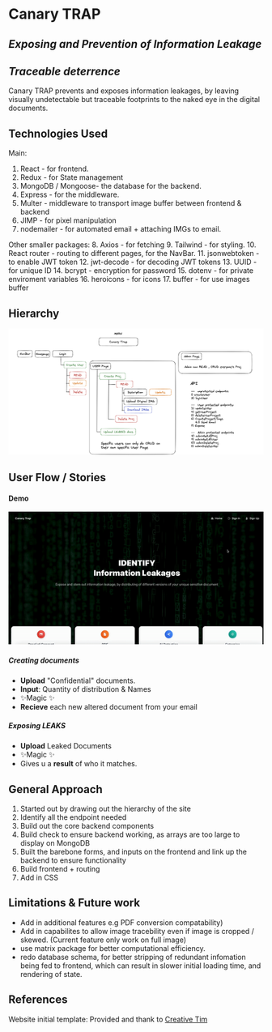 # Canary TRAP

## _Exposing and Prevention of Information Leakage_

## _Traceable deterrence_

Canary TRAP prevents and exposes information leakages, by leaving visually undetectable but traceable footprints to the naked eye in the digital documents.

## Technologies Used

Main:

1. React - for frontend.
2. Redux - for State management
3. MongoDB / Mongoose- the database for the backend.
4. Express - for the middleware.
5. Multer - middleware to transport image buffer between frontend & backend
6. JIMP - for pixel manipulation
7. nodemailer - for automated email + attaching IMGs to email.

Other smaller packages: 8. Axios - for fetching 9. Tailwind - for styling. 10. React router - routing to different pages, for the NavBar. 11. jsonwebtoken - to enable JWT token 12. jwt-decode - for decoding JWT tokens 13. UUID - for unique ID 14. bcrypt - encryption for password 15. dotenv - for private enviroment variables 16. heroicons - for icons 17. buffer - for use images buffer

## Hierarchy

![Hierarchy screenshot](/public/img/wireframe.png)

## User Flow / Stories

#### Demo

![DEMO](/public/img/demo.gif)

##### Creating documents

- **Upload** "Confidential" documents.
- **Input**: Quantity of distribution & Names
- ✨Magic ✨
- **Recieve** each new altered document from your email

##### Exposing LEAKS

- **Upload** Leaked Documents
- ✨Magic ✨
- Gives u a **result** of who it matches.

## General Approach

1. Started out by drawing out the hierarchy of the site
2. Identify all the endpoint needed
3. Build out the core backend components
4. Build check to ensure backend working, as arrays are too large to display on MongoDB
5. Built the barebone forms, and inputs on the frontend and link up the backend to ensure functionality
6. Build frontend + routing
7. Add in CSS

## Limitations & Future work

- Add in additional features e.g PDF conversion compatability)
- Add in capabilites to allow image tracebility even if image is cropped / skewed. (Current feature only work on full image)
- use matrix package for better computational efficiency.
- redo database schema, for better stripping of redundant infomation being fed to frontend, which can result in slower initial loading time, and rendering of state.

## References

Website initial template: Provided and thank to [Creative Tim](https://www.creative-tim.com/?ref=mtk)
